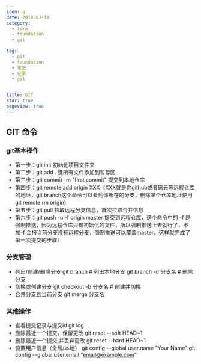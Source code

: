 ```yaml
---
icon: g
date: 2018-03-18
category:
  - term
  - foundation
  - git
  
tag:
  - git
  - foundation
  - 笔记
  - 记录
  - git


title: GIT
star: true
pageview: true
---
```


## GIT 命令
### git基本操作
- 第一步：git init 初始化项目文件夹
- 第二步：git add . 键所有文件添加到暂存区
- 第三步：git commit -m "first commit"   提交到本地仓库
- 第四步：git remote add origin XXX（XXX就是你github或者码云等远程仓库的地址，git branch这个命令可以看到你所在的分支，删除某个仓库地址使用git remote rm origin）
- 第五步：git pull 拉取远程分支信息，首次拉取合并信息
- 第六步：git push -u -f origin master 提交到远程仓库，这个命令中的 -f 是强制推送，因为远程仓库只有初始化的文件，所以强制推送上去就行了，不加-f 会报当前分支没有远程分支，强制推送可以覆盖master，这样就完成了第一次提交的步骤)

### 分支管理
* 列出/创建/删除分支
git branch          # 列出本地分支
git branch -d 分支名 # 删除分支
* 切换或创建分支
git checkout -b 分支名  # 创建并切换
* 合并分支到当前分支 
git merga 分支名

### 其他操作
* 查看提交记录与提交id
git log
* 删除最近一个提交，保留更改
git reset --soft HEAD~1
* 删除最近一个提交,并丢弃更改
git reset --hard HEAD~1
* 设置用户信息（全局/本地）
git config --global user.name "Your Name"
git config --global user.email "email@example.com"

